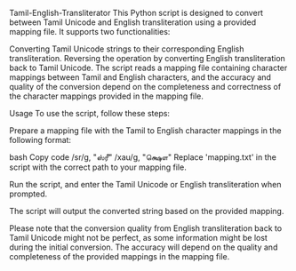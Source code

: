 Tamil-English-Transliterator
This Python script is designed to convert between Tamil Unicode and English transliteration using a provided mapping file. It supports two functionalities:

Converting Tamil Unicode strings to their corresponding English transliteration.
Reversing the operation by converting English transliteration back to Tamil Unicode.
The script reads a mapping file containing character mappings between Tamil and English characters, and the accuracy and quality of the conversion depend on the completeness and correctness of the character mappings provided in the mapping file.

Usage
To use the script, follow these steps:

Prepare a mapping file with the Tamil to English character mappings in the following format:

bash
Copy code
/sr/g, "ஸ்ரீ"
/xau/g, "க்ஷௌ"
Replace 'mapping.txt' in the script with the correct path to your mapping file.

Run the script, and enter the Tamil Unicode or English transliteration when prompted.

The script will output the converted string based on the provided mapping.

Please note that the conversion quality from English transliteration back to Tamil Unicode might not be perfect, as some information might be lost during the initial conversion. The accuracy will depend on the quality and completeness of the provided mappings in the mapping file.
